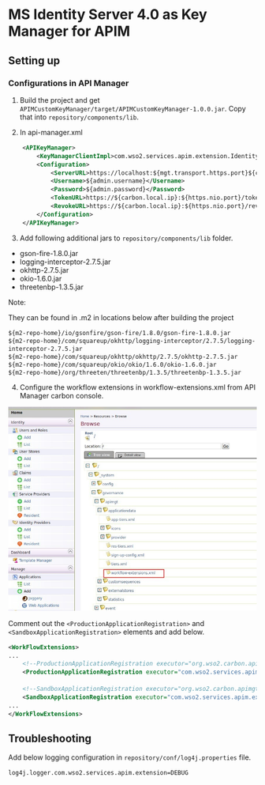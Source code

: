 # MS Identity Server 4.0 as Key Manager for APIM

## Setting up

### Configurations in API Manager

1. Build the project and get `APIMCustomKeyManager/target/APIMCustomKeyManager-1.0.0.jar`. Copy that into `repository/components/lib`.
 
2. In api-manager.xml

```xml
    <APIKeyManager>
        <KeyManagerClientImpl>com.wso2.services.apim.extension.IdentityExpressAsKMImpl</KeyManagerClientImpl>
        <Configuration>
            <ServerURL>https://localhost:${mgt.transport.https.port}${carbon.context}services/</ServerURL>
            <Username>${admin.username}</Username>
            <Password>${admin.password}</Password>
            <TokenURL>https://${carbon.local.ip}:${https.nio.port}/token</TokenURL>
            <RevokeURL>https://${carbon.local.ip}:${https.nio.port}/revoke</RevokeURL>
        </Configuration>
    </APIKeyManager>
```

3. Add following additional jars to `repository/components/lib` folder.

* gson-fire-1.8.0.jar
* logging-interceptor-2.7.5.jar
* okhttp-2.7.5.jar
* okio-1.6.0.jar
* threetenbp-1.3.5.jar

Note: 

They can be found in .m2 in locations below after building the project

```
${m2-repo-home}/io/gsonfire/gson-fire/1.8.0/gson-fire-1.8.0.jar
${m2-repo-home}/com/squareup/okhttp/logging-interceptor/2.7.5/logging-interceptor-2.7.5.jar
${m2-repo-home}/com/squareup/okhttp/okhttp/2.7.5/okhttp-2.7.5.jar
${m2-repo-home}/com/squareup/okio/okio/1.6.0/okio-1.6.0.jar
${m2-repo-home}/org/threeten/threetenbp/1.3.5/threetenbp-1.3.5.jar
```

4. Configure the workflow extensions in workflow-extensions.xml from API Manager carbon console.

![alt text](images/workflow-extension.jpg)

Comment out the `<ProductionApplicationRegistration>` and `<SandboxApplicationRegistration>` elements and add below.

```xml
<WorkFlowExtensions>
...
    <!--ProductionApplicationRegistration executor="org.wso2.carbon.apimgt.impl.workflow.ApplicationRegistrationSimpleWorkflowExecutor"/-->
    <ProductionApplicationRegistration executor="com.wso2.services.apim.extension.workflow.IS4ApplicationRegistrationWorkflow"/>
    
    <!--SandboxApplicationRegistration executor="org.wso2.carbon.apimgt.impl.workflow.ApplicationRegistrationSimpleWorkflowExecutor"/-->
    <SandboxApplicationRegistration executor="com.wso2.services.apim.extension.workflow.IS4ApplicationRegistrationWorkflow"/>
...
</WorkFlowExtensions>
```

## Troubleshooting

Add below logging configuration in `repository/conf/log4j.properties` file.

```properties
log4j.logger.com.wso2.services.apim.extension=DEBUG
```